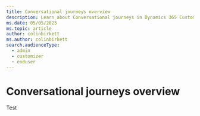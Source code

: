 ```yaml
---
title: Conversational journeys overview
description: Learn about Conversational journeys in Dynamics 365 Customer Insights - Journeys.
ms.date: 05/05/2025
ms.topic: article
author: colinbirkett
ms.author: colinbirkett
search.audienceType: 
  - admin
  - customizer
  - enduser
---
```


# Conversational journeys overview

Test
